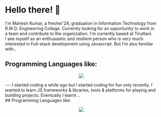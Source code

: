 # Hello there! 👋
I'm Mahesh Kumar, a fresher'24, graduation in Information Technology from R.M.D. Engineering College. Currently looking for an opportunity to work in a team and contribute to the organization. I'm currently based at Tiruttani.
<br />
I see myself as an enthusiastic and resilient person who is very much interested in Full-stack development using Javascript. But I'm also familiar with..
<br />
## Programming Languages like:
<p align="center">
  <a href="https://skillicons.dev">
    <img src="https://skillicons.dev/icons?i=c,cpp,java" />
  </a>
</p>
---
I started coding a while ago but I started coding for fun only recently. I wanted to learn JS frameworks & libraries, tools & platforms for playing and building projects. Eventually I learnt ..
<br />
## Programming Languages like:
<p align="center">
  <a href="https://skillicons.dev">
    <img src="https://skillicons.dev/icons?i=html,css,bootstrap,js,jquery,ts,react,materialui,express,mongodb,mysql,nodejs,npm,bun,nextjs,threejs,git,github,vercel,vscode,firebase,figma" />
  </a>
</p>
